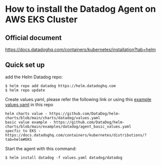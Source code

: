 # How to install the Datadog Agent on AWS EKS Cluster

Official document
--------
https://docs.datadoghq.com/containers/kubernetes/installation?tab=helm


Quick set up
--------
add the Helm Datadog repo:
```
$ helm repo add datadog https://helm.datadoghq.com
$ helm repo update
```
Create values.yaml, please refer the following link or using this [example values.yaml](https://github.com/wwongpai/Observability/blob/main/agent/eks/value.yaml) in this repo
```
helm charts value - https://github.com/DataDog/helm-charts/blob/main/charts/datadog/values.yaml
basic value example - https://github.com/DataDog/helm-charts/blob/main/examples/datadog/agent_basic_values.yaml
specfic to EKS - https://docs.datadoghq.com/containers/kubernetes/distributions/?tab=helm#EKS
```

Start the agent with this command:
```
$ helm install datadog -f values.yaml datadog/datadog
```



